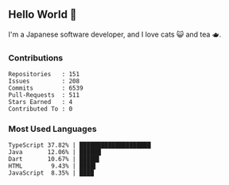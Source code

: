 ## Hello World 👋

I'm a Japanese software developer, and I love cats 😺 and tea 🫖.

### Contributions

    Repositories   : 151
    Issues         : 208
    Commits        : 6539
    Pull-Requests  : 511
    Stars Earned   : 4
    Contributed To : 0

### Most Used Languages

    TypeScript 37.82% | ████████████████████
    Java       12.06% | ██████
    Dart       10.67% | █████▌
    HTML        9.43% | ████▌
    JavaScript  8.35% | ████
